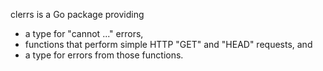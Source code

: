 clerrs is a Go package providing
 * a type for "cannot ..." errors,
 * functions that perform simple HTTP "GET" and "HEAD" requests, and
 * a type for errors from those functions.
